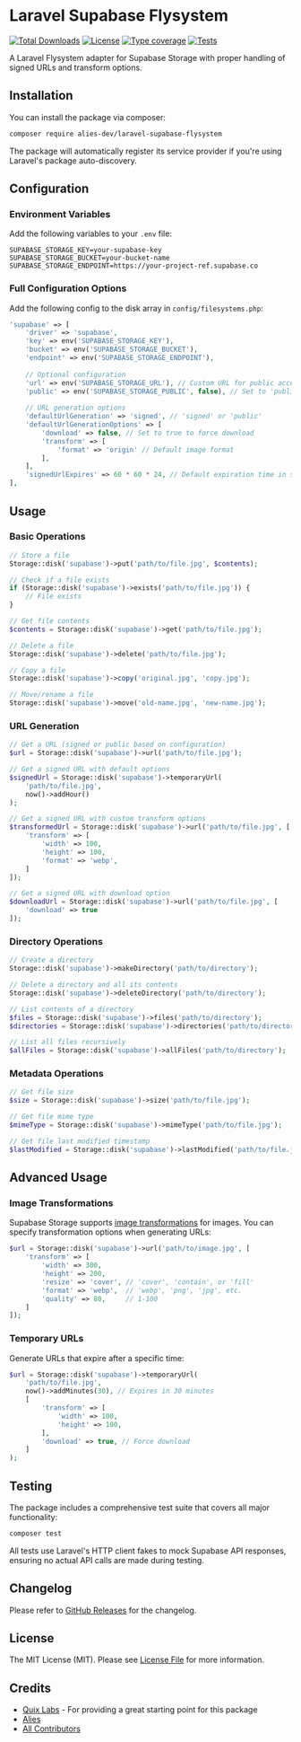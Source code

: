 # Laravel Supabase Flysystem

[![Total Downloads](https://img.shields.io/packagist/dt/alies-dev/laravel-supabase-flysystem.svg?style=flat-square)](https://packagist.org/packages/alies-dev/laravel-supabase-flysystem)
[![License](https://img.shields.io/packagist/l/alies-dev/laravel-supabase-flysystem.svg?style=flat-square)](https://packagist.org/packages/alies-dev/laravel-supabase-flysystem)
[![Type coverage](https://shepherd.dev/github/alies-dev/laravel-supabase-flysystem/coverage.svg)](https://shepherd.dev/github/alies-dev/laravel-supabase-flysystem)
[![Tests](https://github.com/alies-dev/laravel-supabase-flysystem/actions/workflows/phpunit.yml/badge.svg)](https://github.com/alies-dev/laravel-supabase-flysystem/actions/workflows/phpunit.yml)

A Laravel Flysystem adapter for Supabase Storage with proper handling of signed URLs and transform options.

## Installation

You can install the package via composer:

```bash
composer require alies-dev/laravel-supabase-flysystem
```

The package will automatically register its service provider if you're using Laravel's package auto-discovery.

## Configuration

### Environment Variables

Add the following variables to your `.env` file:

```dotenv
SUPABASE_STORAGE_KEY=your-supabase-key
SUPABASE_STORAGE_BUCKET=your-bucket-name
SUPABASE_STORAGE_ENDPOINT=https://your-project-ref.supabase.co
```

### Full Configuration Options

Add the following config to the disk array in `config/filesystems.php`:

```php
'supabase' => [
    'driver' => 'supabase',
    'key' => env('SUPABASE_STORAGE_KEY'),
    'bucket' => env('SUPABASE_STORAGE_BUCKET'),
    'endpoint' => env('SUPABASE_STORAGE_ENDPOINT'),
    
    // Optional configuration
    'url' => env('SUPABASE_STORAGE_URL'), // Custom URL for public access
    'public' => env('SUPABASE_STORAGE_PUBLIC', false), // Set to 'public' for public buckets
    
    // URL generation options
    'defaultUrlGeneration' => 'signed', // 'signed' or 'public'
    'defaultUrlGenerationOptions' => [
        'download' => false, // Set to true to force download
        'transform' => [
            'format' => 'origin' // Default image format
        ],
    ],
    'signedUrlExpires' => 60 * 60 * 24, // Default expiration time in seconds (1 day)
],
```

## Usage

### Basic Operations

```php
// Store a file
Storage::disk('supabase')->put('path/to/file.jpg', $contents);

// Check if a file exists
if (Storage::disk('supabase')->exists('path/to/file.jpg')) {
    // File exists
}

// Get file contents
$contents = Storage::disk('supabase')->get('path/to/file.jpg');

// Delete a file
Storage::disk('supabase')->delete('path/to/file.jpg');

// Copy a file
Storage::disk('supabase')->copy('original.jpg', 'copy.jpg');

// Move/rename a file
Storage::disk('supabase')->move('old-name.jpg', 'new-name.jpg');
```

### URL Generation

```php
// Get a URL (signed or public based on configuration)
$url = Storage::disk('supabase')->url('path/to/file.jpg');

// Get a signed URL with default options
$signedUrl = Storage::disk('supabase')->temporaryUrl(
    'path/to/file.jpg',
    now()->addHour()
);

// Get a signed URL with custom transform options
$transformedUrl = Storage::disk('supabase')->url('path/to/file.jpg', [
    'transform' => [
        'width' => 100,
        'height' => 100,
        'format' => 'webp',
    ]
]);

// Get a signed URL with download option
$downloadUrl = Storage::disk('supabase')->url('path/to/file.jpg', [
    'download' => true
]);
```

### Directory Operations

```php
// Create a directory
Storage::disk('supabase')->makeDirectory('path/to/directory');

// Delete a directory and all its contents
Storage::disk('supabase')->deleteDirectory('path/to/directory');

// List contents of a directory
$files = Storage::disk('supabase')->files('path/to/directory');
$directories = Storage::disk('supabase')->directories('path/to/directory');

// List all files recursively
$allFiles = Storage::disk('supabase')->allFiles('path/to/directory');
```

### Metadata Operations

```php
// Get file size
$size = Storage::disk('supabase')->size('path/to/file.jpg');

// Get file mime type
$mimeType = Storage::disk('supabase')->mimeType('path/to/file.jpg');

// Get file last modified timestamp
$lastModified = Storage::disk('supabase')->lastModified('path/to/file.jpg');
```

## Advanced Usage

### Image Transformations

Supabase Storage supports [image transformations](https://supabase.com/docs/guides/storage/serving/image-transformations) for images. You can specify transformation options when generating URLs:

```php
$url = Storage::disk('supabase')->url('path/to/image.jpg', [
    'transform' => [
        'width' => 300,
        'height' => 200,
        'resize' => 'cover', // 'cover', 'contain', or 'fill'
        'format' => 'webp',  // 'webp', 'png', 'jpg', etc.
        'quality' => 80,     // 1-100
    ]
]);
```

### Temporary URLs

Generate URLs that expire after a specific time:

```php
$url = Storage::disk('supabase')->temporaryUrl(
    'path/to/file.jpg',
    now()->addMinutes(30), // Expires in 30 minutes
    [
        'transform' => [
            'width' => 100,
            'height' => 100,
        ],
        'download' => true, // Force download
    ]
);
```

## Testing

The package includes a comprehensive test suite that covers all major functionality:

```bash
composer test
```

All tests use Laravel's HTTP client fakes to mock Supabase API responses, ensuring no actual API calls are made during testing.

## Changelog

Please refer to [GitHub Releases](https://github.com/alies-dev/laravel-supabase-flysystem/releases) for the changelog.

## License

The MIT License (MIT). Please see [License File](LICENSE.md) for more information.

## Credits

- [Quix Labs](https://github.com/quix-labs) - For providing a great starting point for this package
- [Alies](https://github.com/alies-dev)
- [All Contributors](../../contributors)
